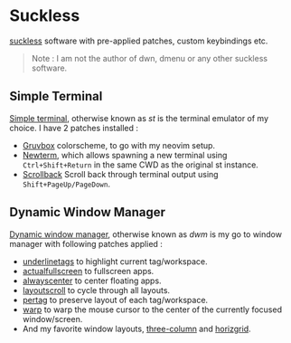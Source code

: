 # Suckless

[suckless](https://suckless.org/) software with pre-applied patches, custom keybindings etc.

> Note : I am not the author of dwn, dmenu or any other suckless software.

## Simple Terminal

[Simple terminal](https://st.suckless.org/), otherwise known as *st* is the terminal emulator of my choice. I have 2 patches installed :
* [Gruvbox](https://st.suckless.org/patches/gruvbox/) colorscheme, to go with my neovim setup.
* [Newterm](https://st.suckless.org/patches/newterm/), which allows spawning a new terminal using ```Ctrl+Shift+Return``` in the same CWD as the original st instance.
* [Scrollback](https://st.suckless.org/patches/scrollback/) Scroll back through terminal output using ```Shift+PageUp/PageDown```.

## Dynamic Window Manager
[ Dynamic window manager](https://dwm.suckless.org/), otherwise known as *dwm* is my go to window manager with following patches applied :
* [underlinetags](https://dwm.suckless.org/patches/underlinetags/) to highlight current tag/workspace.
* [actualfullscreen](https://dwm.suckless.org/patches/actualfullscreen/) to fullscreen apps.
* [alwayscenter](https://dwm.suckless.org/patches/alwayscenter/) to center floating apps.
* [layoutscroll](https://dwm.suckless.org/patches/layoutscroll/) to cycle through all layouts.
* [pertag](https://dwm.suckless.org/patches/pertag/) to preserve layout of each tag/workspace.
* [warp](https://dwm.suckless.org/patches/warp/) to warp the mouse cursor to the center of the currently focused window/screen.
* And my favorite window layouts, [three-column](https://dwm.suckless.org/patches/three-column/) and [horizgrid](https://dwm.suckless.org/patches/horizgrid/).
